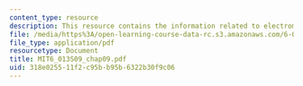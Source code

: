 ```yaml
---
content_type: resource
description: This resource contains the information related to electromagnetic waves.
file: /media/https%3A/open-learning-course-data-rc.s3.amazonaws.com/6-013-electromagnetics-and-applications-spring-2009/318e025511f2c95bb95b6322b30f9c06_MIT6_013S09_chap09.pdf
file_type: application/pdf
resourcetype: Document
title: MIT6_013S09_chap09.pdf
uid: 318e0255-11f2-c95b-b95b-6322b30f9c06
---
```

